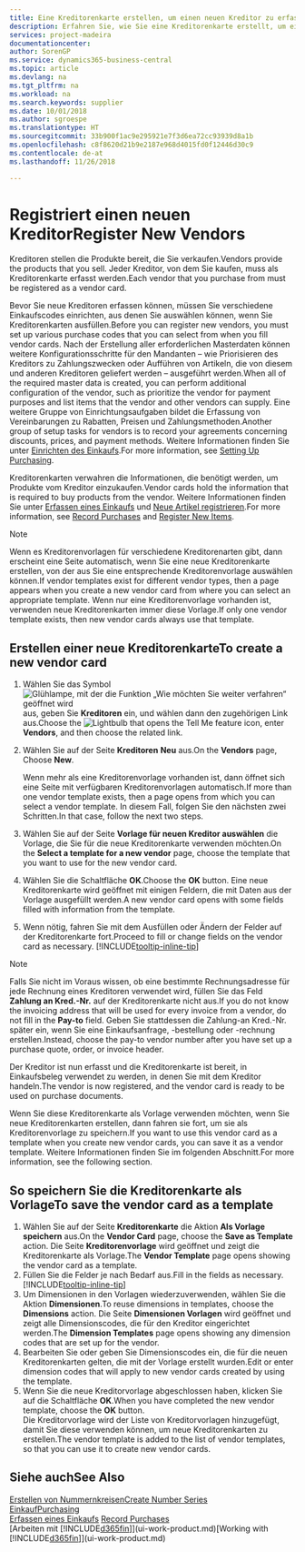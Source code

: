 ```yaml
---
title: Eine Kreditorenkarte erstellen, um einen neuen Kreditor zu erfassen | Microsoft Docs
description: Erfahren Sie, wie Sie eine Kreditorenkarte erstellt, um einen neuen Kreditor oder einem Lieferanten zu erfassen.
services: project-madeira
documentationcenter: 
author: SorenGP
ms.service: dynamics365-business-central
ms.topic: article
ms.devlang: na
ms.tgt_pltfrm: na
ms.workload: na
ms.search.keywords: supplier
ms.date: 10/01/2018
ms.author: sgroespe
ms.translationtype: HT
ms.sourcegitcommit: 33b900f1ac9e295921e7f3d6ea72cc93939d8a1b
ms.openlocfilehash: c8f8620d21b9e2187e968d4015fd0f12446d30c9
ms.contentlocale: de-at
ms.lasthandoff: 11/26/2018

---
```

# <a name="register-new-vendors"></a><span data-ttu-id="a0836-103">Registriert einen neuen Kreditor</span><span class="sxs-lookup"><span data-stu-id="a0836-103">Register New Vendors</span></span>
<span data-ttu-id="a0836-104">Kreditoren stellen die Produkte bereit, die Sie verkaufen.</span><span class="sxs-lookup"><span data-stu-id="a0836-104">Vendors provide the products that you sell.</span></span> <span data-ttu-id="a0836-105">Jeder Kreditor, von dem Sie kaufen, muss als Kreditorenkarte erfasst werden.</span><span class="sxs-lookup"><span data-stu-id="a0836-105">Each vendor that you purchase from must be registered as a vendor card.</span></span>

<span data-ttu-id="a0836-106">Bevor Sie neue Kreditoren erfassen können, müssen Sie verschiedene Einkaufscodes einrichten, aus denen Sie auswählen können, wenn Sie Kreditorenkarten ausfüllen.</span><span class="sxs-lookup"><span data-stu-id="a0836-106">Before you can register new vendors, you must set up various purchase codes that you can select from when you fill vendor cards.</span></span> <span data-ttu-id="a0836-107">Nach der Erstellung aller erforderlichen Masterdaten können weitere Konfigurationsschritte für den Mandanten – wie Priorisieren des Kreditors zu Zahlungszwecken oder Aufführen von Artikeln, die von diesem und anderen Kreditoren geliefert werden – ausgeführt werden.</span><span class="sxs-lookup"><span data-stu-id="a0836-107">When all of the required master data is created, you can perform additional configuration of the vendor, such as prioritize the vendor for payment purposes and list items that the vendor and other vendors can supply.</span></span> <span data-ttu-id="a0836-108">Eine weitere Gruppe von Einrichtungsaufgaben bildet die Erfassung von Vereinbarungen zu Rabatten, Preisen und Zahlungsmethoden.</span><span class="sxs-lookup"><span data-stu-id="a0836-108">Another group of setup tasks for vendors is to record your agreements concerning discounts, prices, and payment methods.</span></span> <span data-ttu-id="a0836-109">Weitere Informationen finden Sie unter [Einrichten des Einkaufs](purchasing-setup-purchasing.md).</span><span class="sxs-lookup"><span data-stu-id="a0836-109">For more information, see [Setting Up Purchasing](purchasing-setup-purchasing.md).</span></span>

<span data-ttu-id="a0836-110">Kreditorenkarten verwahren die Informationen, die benötigt werden, um Produkte vom Kreditor einzukaufen.</span><span class="sxs-lookup"><span data-stu-id="a0836-110">Vendor cards hold the information that is required to buy products from the vendor.</span></span> <span data-ttu-id="a0836-111">Weitere Informationen finden Sie unter [Erfassen eines Einkaufs](purchasing-how-record-purchases.md) und [Neue Artikel registrieren](inventory-how-register-new-items.md).</span><span class="sxs-lookup"><span data-stu-id="a0836-111">For more information, see [Record Purchases](purchasing-how-record-purchases.md) and [Register New Items](inventory-how-register-new-items.md).</span></span>

> [!NOTE]  
>   <span data-ttu-id="a0836-112">Wenn es Kreditorenvorlagen für verschiedene Kreditorenarten gibt, dann erscheint eine Seite automatisch, wenn Sie eine neue Kreditorenkarte erstellen, von der aus Sie eine entsprechende Kreditorenvorlage auswählen können.</span><span class="sxs-lookup"><span data-stu-id="a0836-112">If vendor templates exist for different vendor types, then a page appears when you create a new vendor card from where you can select an appropriate template.</span></span> <span data-ttu-id="a0836-113">Wenn nur eine Kreditorenvorlage vorhanden ist, verwenden neue Kreditorenkarten immer diese Vorlage.</span><span class="sxs-lookup"><span data-stu-id="a0836-113">If only one vendor template exists, then new vendor cards always use that template.</span></span>

## <a name="to-create-a-new-vendor-card"></a><span data-ttu-id="a0836-114">Erstellen einer neue Kreditorenkarte</span><span class="sxs-lookup"><span data-stu-id="a0836-114">To create a new vendor card</span></span>
1. <span data-ttu-id="a0836-115">Wählen Sie das Symbol ![Glühlampe, mit der die Funktion „Wie möchten Sie weiter verfahren“ geöffnet wird](media/ui-search/search_small.png "Wie möchten Sie weiter verfahren?") aus, geben Sie **Kreditoren** ein, und wählen dann den zugehörigen Link aus.</span><span class="sxs-lookup"><span data-stu-id="a0836-115">Choose the ![Lightbulb that opens the Tell Me feature](media/ui-search/search_small.png "Tell me what you want to do") icon, enter **Vendors**, and then choose the related link.</span></span>  
2. <span data-ttu-id="a0836-116">Wählen Sie auf der Seite **Kreditoren** **Neu** aus.</span><span class="sxs-lookup"><span data-stu-id="a0836-116">On the **Vendors** page, Choose **New**.</span></span>

    <span data-ttu-id="a0836-117">Wenn mehr als eine Kreditorenvorlage vorhanden ist, dann öffnet sich eine Seite mit verfügbaren Kreditorenvorlagen automatisch.</span><span class="sxs-lookup"><span data-stu-id="a0836-117">If more than one vendor template exists, then a page opens from which you can select a vendor template.</span></span> <span data-ttu-id="a0836-118">In diesem Fall, folgen Sie den nächsten zwei Schritten.</span><span class="sxs-lookup"><span data-stu-id="a0836-118">In that case, follow the next two steps.</span></span>
3. <span data-ttu-id="a0836-119">Wählen Sie auf der Seite **Vorlage für neuen Kreditor auswählen** die Vorlage, die Sie für die neue Kreditorenkarte verwenden möchten.</span><span class="sxs-lookup"><span data-stu-id="a0836-119">On the **Select a template for a new vendor** page, choose the template that you want to use for the new vendor card.</span></span>
4. <span data-ttu-id="a0836-120">Wählen Sie die Schaltfläche **OK**.</span><span class="sxs-lookup"><span data-stu-id="a0836-120">Choose the **OK** button.</span></span> <span data-ttu-id="a0836-121">Eine neue Kreditorenkarte wird geöffnet mit einigen Feldern, die mit Daten aus der Vorlage ausgefüllt werden.</span><span class="sxs-lookup"><span data-stu-id="a0836-121">A new vendor card opens with some fields filled with information from the template.</span></span>
5. <span data-ttu-id="a0836-122">Wenn nötig, fahren Sie mit dem Ausfüllen oder Ändern der Felder auf der Kreditorenkarte fort.</span><span class="sxs-lookup"><span data-stu-id="a0836-122">Proceed to fill or change fields on the vendor card as necessary.</span></span> [!INCLUDE[tooltip-inline-tip](includes/tooltip-inline-tip_md.md)]

> [!NOTE]  
>   <span data-ttu-id="a0836-123">Falls Sie nicht im Voraus wissen, ob eine bestimmte Rechnungsadresse für jede Rechnung eines Kreditoren verwendet wird, füllen Sie das Feld **Zahlung an Kred.-Nr.** auf der Kreditorenkarte nicht aus.</span><span class="sxs-lookup"><span data-stu-id="a0836-123">If you do not know the invoicing address that will be used for every invoice from a vendor, do not fill in the **Pay-to** field.</span></span> <span data-ttu-id="a0836-124">Geben Sie stattdessen die Zahlung-an Kred.-Nr. später ein, wenn Sie eine Einkaufsanfrage, -bestellung oder -rechnung erstellen.</span><span class="sxs-lookup"><span data-stu-id="a0836-124">Instead, choose the pay-to vendor number after you have set up a purchase quote, order, or invoice header.</span></span>

<span data-ttu-id="a0836-125">Der Kreditor ist nun erfasst und die Kreditorenkarte ist bereit, in Einkaufsbeleg verwendet zu werden, in denen Sie mit dem Kreditor handeln.</span><span class="sxs-lookup"><span data-stu-id="a0836-125">The vendor is now registered, and the vendor card is ready to be used on purchase documents.</span></span>

<span data-ttu-id="a0836-126">Wenn Sie diese Kreditorenkarte als Vorlage verwenden möchten, wenn Sie neue Kreditorenkarten erstellen, dann fahren sie fort, um sie als Kreditorenvorlage zu speichern.</span><span class="sxs-lookup"><span data-stu-id="a0836-126">If you want to use this vendor card as a template when you create new vendor cards, you can save it as a vendor template.</span></span> <span data-ttu-id="a0836-127">Weitere Informationen finden Sie im folgenden Abschnitt.</span><span class="sxs-lookup"><span data-stu-id="a0836-127">For more information, see the following section.</span></span>

## <a name="to-save-the-vendor-card-as-a-template"></a><span data-ttu-id="a0836-128">So speichern Sie die Kreditorenkarte als Vorlage</span><span class="sxs-lookup"><span data-stu-id="a0836-128">To save the vendor card as a template</span></span>
1. <span data-ttu-id="a0836-129">Wählen Sie auf der Seite **Kreditorenkarte** die Aktion **Als Vorlage speichern** aus.</span><span class="sxs-lookup"><span data-stu-id="a0836-129">On the **Vendor Card** page, choose the **Save as Template** action.</span></span> <span data-ttu-id="a0836-130">Die Seite **Kreditorenvorlage** wird geöffnet und zeigt die Kreditorenkarte als Vorlage.</span><span class="sxs-lookup"><span data-stu-id="a0836-130">The **Vendor Template** page opens showing the vendor card as a template.</span></span>
2. <span data-ttu-id="a0836-131">Füllen Sie die Felder je nach Bedarf aus.</span><span class="sxs-lookup"><span data-stu-id="a0836-131">Fill in the fields as necessary.</span></span> [!INCLUDE[tooltip-inline-tip](includes/tooltip-inline-tip_md.md)]
3. <span data-ttu-id="a0836-132">Um Dimensionen in den Vorlagen wiederzuverwenden, wählen Sie die Aktion **Dimensionen**.</span><span class="sxs-lookup"><span data-stu-id="a0836-132">To reuse dimensions in templates, choose the **Dimensions** action.</span></span> <span data-ttu-id="a0836-133">Die Seite **Dimensionen Vorlagen** wird geöffnet und zeigt alle Dimensionscodes, die für den Kreditor eingerichtet werden.</span><span class="sxs-lookup"><span data-stu-id="a0836-133">The **Dimension Templates** page opens showing any dimension codes that are set up for the vendor.</span></span>
4. <span data-ttu-id="a0836-134">Bearbeiten Sie oder geben Sie Dimensionscodes ein, die für die neuen Kreditorenkarten gelten, die mit der Vorlage erstellt wurden.</span><span class="sxs-lookup"><span data-stu-id="a0836-134">Edit or enter dimension codes that will apply to new vendor cards created by using the template.</span></span>
5. <span data-ttu-id="a0836-135">Wenn Sie die neue Kreditorvorlage abgeschlossen haben, klicken Sie auf die Schaltfläche **OK**.</span><span class="sxs-lookup"><span data-stu-id="a0836-135">When you have completed the new vendor template, choose the **OK** button.</span></span>  
   <span data-ttu-id="a0836-136">Die Kreditorvorlage wird der Liste von Kreditorvorlagen hinzugefügt, damit Sie diese verwenden können, um neue Kreditorenkarten zu erstellen.</span><span class="sxs-lookup"><span data-stu-id="a0836-136">The vendor template is added to the list of vendor templates, so that you can use it to create new vendor cards.</span></span>

## <a name="see-also"></a><span data-ttu-id="a0836-137">Siehe auch</span><span class="sxs-lookup"><span data-stu-id="a0836-137">See Also</span></span>
[<span data-ttu-id="a0836-138">Erstellen von Nummernkreisen</span><span class="sxs-lookup"><span data-stu-id="a0836-138">Create Number Series</span></span>](ui-create-number-series.md)  
[<span data-ttu-id="a0836-139">Einkauf</span><span class="sxs-lookup"><span data-stu-id="a0836-139">Purchasing</span></span>](purchasing-manage-purchasing.md)  
<span data-ttu-id="a0836-140">[Erfassen eines Einkaufs](purchasing-how-record-purchases.md) </span><span class="sxs-lookup"><span data-stu-id="a0836-140">[Record Purchases](purchasing-how-record-purchases.md) </span></span>  
<span data-ttu-id="a0836-141">[Arbeiten mit [!INCLUDE[d365fin](includes/d365fin_md.md)]](ui-work-product.md)</span><span class="sxs-lookup"><span data-stu-id="a0836-141">[Working with [!INCLUDE[d365fin](includes/d365fin_md.md)]](ui-work-product.md)</span></span>  

